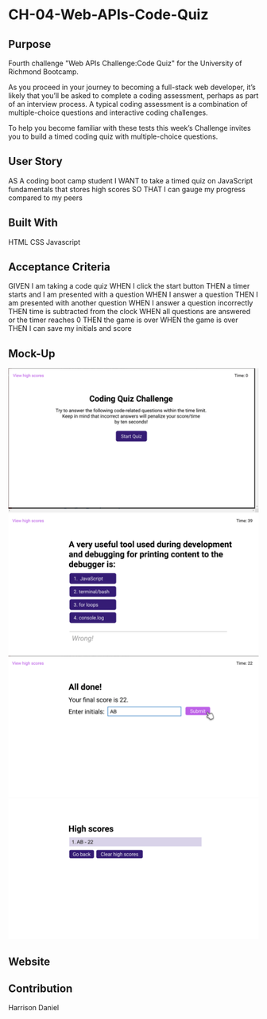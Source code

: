 # CH-04-Web-APIs-Code-Quiz

## Purpose

Fourth challenge "Web APIs Challenge:Code Quiz" for the University of Richmond Bootcamp.

As you proceed in your journey to becoming a full-stack web developer, it’s likely that you’ll be asked to complete a coding assessment, perhaps as part of an interview process. A typical coding assessment is a combination of multiple-choice questions and interactive coding challenges.

To help you become familiar with these tests this week’s Challenge invites you to build a timed coding quiz with multiple-choice questions.

## User Story

AS A coding boot camp student
I WANT to take a timed quiz on JavaScript fundamentals that stores high scores
SO THAT I can gauge my progress compared to my peers

## Built With

HTML
CSS
Javascript

## Acceptance Criteria

GIVEN I am taking a code quiz
WHEN I click the start button
THEN a timer starts and I am presented with a question
WHEN I answer a question
THEN I am presented with another question
WHEN I answer a question incorrectly
THEN time is subtracted from the clock
WHEN all questions are answered or the timer reaches 0
THEN the game is over
WHEN the game is over
THEN I can save my initials and score

## Mock-Up

<img src=./assets/images/mock-up-start.png>
<img src=./assets/images/mock-up-question-wrong.png>
<img src=./assets/images/mock-up-finish.png>
<img src=./assets/images/mock-up-scores.png>

## Website

## Contribution

Harrison Daniel
